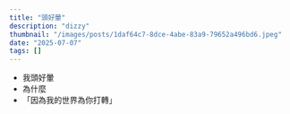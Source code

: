 ```yaml
---
title: "頭好暈"
description: "dizzy"
thumbnail: "/images/posts/1daf64c7-8dce-4abe-83a9-79652a496bd6.jpeg"
date: "2025-07-07"
tags: []
---
```

- 我頭好暈
- 為什麼
- 「因為我的世界為你打轉」
